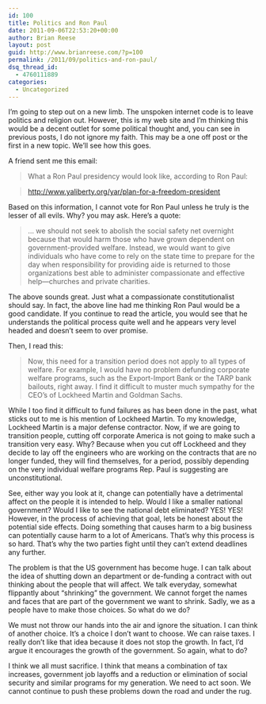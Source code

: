 ```yaml
---
id: 100
title: Politics and Ron Paul
date: 2011-09-06T22:53:20+00:00
author: Brian Reese
layout: post
guid: http://www.brianreese.com/?p=100
permalink: /2011/09/politics-and-ron-paul/
dsq_thread_id:
  - 4760111889
categories:
  - Uncategorized
---
```

I&#8217;m going to step out on a new limb. The unspoken internet code is to leave politics and religion out. However, this is my web site and I&#8217;m thinking this would be a decent outlet for some political thought and, you can see in previous posts, I do not ignore my faith. This may be a one off post or the first in a new topic. We&#8217;ll see how this goes.

A friend sent me this email:

> What a Ron Paul presidency would look like, according to Ron Paul:
  
> http://www.yaliberty.org/yar/plan-for-a-freedom-president

Based on this information, I cannot vote for Ron Paul unless he truly is the lesser of all evils. Why? you may ask. Here&#8217;s a quote:

> &#8230; we should not seek to abolish the social safety net overnight because that would harm those who have grown dependent on government-provided welfare. Instead, we would want to give individuals who have come to rely on the state time to prepare for the day when responsibility for providing aide is returned to those organizations best able to administer compassionate and effective help—churches and private charities.

The above sounds great. Just what a compassionate constitutionalist should say. In fact, the above line had me thinking Ron Paul would be a good candidate. If you continue to read the article, you would see that he understands the political process quite well and he appears very level headed and doesn&#8217;t seem to over promise.

Then, I read this:

> Now, this need for a transition period does not apply to all types of welfare. For example, I would have no problem defunding corporate welfare programs, such as the Export-Import Bank or the TARP bank bailouts, right away. I find it difficult to muster much sympathy for the CEO’s of Lockheed Martin and Goldman Sachs.

While I too find it difficult to fund failures as has been done in the past, what sticks out to me is his mention of Lockheed Martin. To my knowledge, Lockheed Martin is a major defense contractor. Now, if we are going to transition people, cutting off corporate America is not going to make such a transition very easy. Why? Because when you cut off Lockheed and they decide to lay off the engineers who are working on the contracts that are no longer funded, they will find themselves, for a period, possibly depending on the very individual welfare programs Rep. Paul is suggesting are unconstitutional.

See, either way you look at it, change can potentially have a detrimental affect on the people it is intended to help. Would I like a smaller national government? Would I like to see the national debt eliminated? YES! YES! However, in the process of achieving that goal, lets be honest about the potential side effects. Doing something that causes harm to a big business can potentially cause harm to a lot of Americans. That&#8217;s why this process is so hard. That&#8217;s why the two parties fight until they can&#8217;t extend deadlines any further.

The problem is that the US government has become huge. I can talk about the idea of shutting down an department or de-funding a contract with out thinking about the people that will affect. We talk everyday, somewhat flippantly about &#8220;shrinking&#8221; the government. We cannot forget the names and faces that are part of the government we want to shrink. Sadly, we as a people have to make those choices. So what do we do?

We must not throw our hands into the air and ignore the situation. I can think of another choice. It&#8217;s a choice I don&#8217;t want to choose. We can raise taxes. I really don&#8217;t like that idea because it does not stop the growth. In fact, I&#8217;d argue it encourages the growth of the government. So again, what to do? 

I think we all must sacrifice. I think that means a combination of tax increases, government job layoffs and a reduction or elimination of social security and similar programs for my generation. We need to act soon. We cannot continue to push these problems down the road and under the rug.